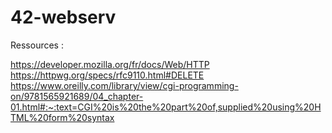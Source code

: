 # 42-webserv
Ressources :

https://developer.mozilla.org/fr/docs/Web/HTTP <br>
https://httpwg.org/specs/rfc9110.html#DELETE <br>
https://www.oreilly.com/library/view/cgi-programming-on/9781565921689/04_chapter-01.html#:~:text=CGI%20is%20the%20part%20of,supplied%20using%20HTML%20form%20syntax
